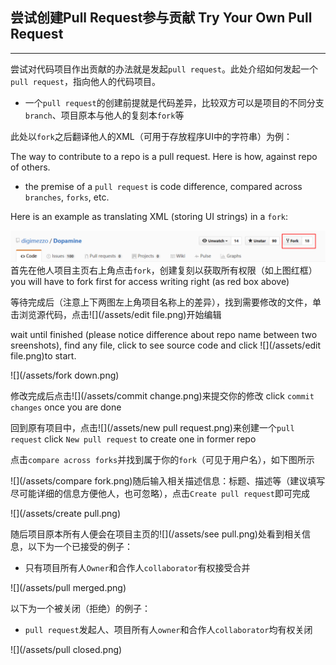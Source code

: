 ## 尝试创建Pull Request参与贡献    Try Your Own Pull Request

---

尝试对代码项目作出贡献的办法就是发起`pull request`。此处介绍如何发起一个`pull request`，指向他人的代码项目。

* 一个`pull request`的创建前提就是代码差异，比较双方可以是项目的不同分支`branch`、项目原本与他人的复刻本`fork`等

此处以`fork`之后翻译他人的XML（可用于存放程序UI中的字符串）为例：

The way to contribute to a repo is a pull request. Here is how, against repo of others.

* the premise of a `pull request` is code difference, compared across `branches`, `forks`, etc.

Here is an example as translating XML \(storing UI strings\) in a `fork`:

![](/assets/fork.png)首先在他人项目主页右上角点击`fork`，创建复刻以获取所有权限（如上图红框）   you will have to fork first for access writing right \(as red box above\)

等待完成后（注意上下两图左上角项目名称上的差异），找到需要修改的文件，单击浏览源代码，点击![](/assets/edit file.png)开始编辑

wait until finished \(please notice difference about repo name between two sreenshots\), find any file, click to see source code and click ![](/assets/edit file.png)to start.

![](/assets/fork down.png)

修改完成后点击![](/assets/commit change.png)来提交你的修改   click `commit changes` once you are done

回到原有项目中，点击![](/assets/new pull request.png)来创建一个`pull request`   click `New pull request` to create one in former repo

点击`compare across forks`并找到属于你的`fork`（可见于用户名），如下图所示

![](/assets/compare fork.png)随后输入相关描述信息：标题、描述等（建议填写尽可能详细的信息方便他人，也可忽略），点击`Create pull request`即可完成

![](/assets/create pull.png)

随后项目原本所有人便会在项目主页的![](/assets/see pull.png)处看到相关信息，以下为一个已接受的例子：

* 只有项目所有人`Owner`和合作人`collaborator`有权接受合并

![](/assets/pull merged.png)

以下为一个被关闭（拒绝）的例子：

* `pull request`发起人、项目所有人`owner`和合作人`collaborator`均有权关闭

![](/assets/pull closed.png)

